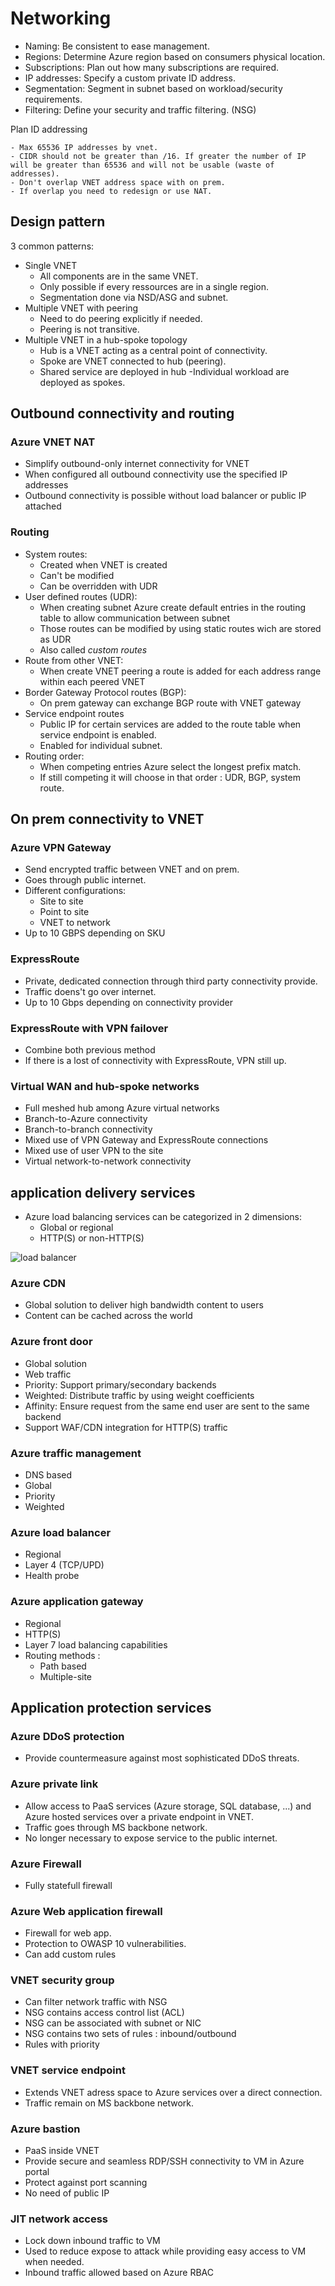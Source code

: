 # Networking

- Naming: Be consistent to ease management.
- Regions: Determine Azure region based on consumers physical location.
- Subscriptions: Plan out how many subscriptions are required.
- IP addresses: Specify a custom private ID address.
- Segmentation: Segment in subnet based on workload/security requirements.
- Filtering: Define your security and traffic filtering. (NSG)

Plan ID addressing

    - Max 65536 IP addresses by vnet.
    - CIDR should not be greater than /16. If greater the number of IP will be greater than 65536 and will not be usable (waste of addresses).
    - Don't overlap VNET address space with on prem.
    - If overlap you need to redesign or use NAT.


## Design pattern

3 common patterns: 

- Single VNET
    - All components are in the same VNET.
    - Only possible if every ressources are in a single region.
    - Segmentation done via NSD/ASG and subnet.
- Multiple VNET with peering
    - Need to do peering explicitly if needed.
    - Peering is not transitive.
- Multiple VNET in a hub-spoke topology
    - Hub is a VNET acting as a central point of connectivity. 
    - Spoke are VNET connected to hub (peering).
    - Shared service are deployed in hub
    -Individual workload are deployed as spokes.

## Outbound connectivity and routing

### Azure VNET NAT

- Simplify outbound-only internet connectivity for VNET
- When configured all outbound connectivity use the specified IP addresses
- Outbound connectivity is possible without load balancer or public IP attached

### Routing

- System routes: 
    - Created when VNET is created
    - Can't be modified
    - Can be overridden with UDR
- User defined routes (UDR): 
    - When creating subnet Azure create default entries in the routing table to allow communication between subnet
    - Those routes can be modified by using static routes wich are stored as UDR
    - Also called *custom routes*
- Route from other VNET: 
    - When create VNET peering a route is added for each address range within each peered VNET
- Border Gateway Protocol routes (BGP): 
    - On prem gateway can exchange BGP route with VNET gateway
- Service endpoint routes
    - Public IP for certain services are added to the route table when service endpoint is enabled.
    - Enabled for individual subnet.
- Routing order:
    - When competing entries Azure select the longest prefix match.
    - If still competing it will choose in that order : UDR, BGP, system route.

## On prem connectivity to VNET

### Azure VPN Gateway 

- Send encrypted traffic between VNET and on prem.
- Goes through public internet.
- Different configurations:
    - Site to site
    - Point to site
    - VNET to network
- Up to 10 GBPS depending on SKU

### ExpressRoute

- Private, dedicated connection through third party connectivity provide.
- Traffic doens't go over internet.
- Up to 10 Gbps depending on connectivity provider

### ExpressRoute with VPN failover

- Combine both previous method
- If there is a lost of connectivity with ExpressRoute, VPN still up.

### Virtual WAN and hub-spoke networks

- Full meshed hub among Azure virtual networks
- Branch-to-Azure connectivity
- Branch-to-branch connectivity
- Mixed use of VPN Gateway and ExpressRoute connections
- Mixed use of user VPN to the site
- Virtual network-to-network connectivity


## application delivery services

- Azure load balancing services can be categorized in 2 dimensions:
    - Global or regional
    - HTTP(S) or non-HTTP(S)

![load balancer](img/load-balancer-decision-tree.png)

### Azure CDN

- Global solution to deliver high bandwidth content to users
- Content can be cached across the world

### Azure front door

- Global solution
- Web traffic
- Priority: Support primary/secondary backends
- Weighted: Distribute traffic by using weight coefficients
- Affinity: Ensure request from the same end user are sent to the same backend
- Support WAF/CDN integration for HTTP(S) traffic

### Azure traffic management

- DNS based
- Global
- Priority
- Weighted

### Azure load balancer

- Regional
- Layer 4 (TCP/UPD)
- Health probe

### Azure application gateway

- Regional
- HTTP(S)
- Layer 7 load balancing capabilities
- Routing methods :
    - Path based
    - Multiple-site

## Application protection services

### Azure DDoS protection

- Provide countermeasure against most sophisticated DDoS threats.

### Azure private link

- Allow access to PaaS services (Azure storage, SQL database, ...) and Azure hosted services over a private endpoint in VNET.
- Traffic goes through MS backbone network.
- No longer necessary to expose service to the public internet.

### Azure Firewall

- Fully statefull firewall

### Azure Web application firewall

- Firewall for web app.
- Protection to OWASP 10 vulnerabilities.
- Can add custom rules

### VNET security group

- Can filter network traffic with NSG
- NSG contains access control list (ACL)
- NSG can be associated with subnet or NIC
- NSG contains two sets of rules : inbound/outbound
- Rules with priority

### VNET service endpoint

- Extends VNET adress space to Azure services over a direct connection.
- Traffic remain on MS backbone network.

### Azure bastion

- PaaS inside VNET
- Provide secure and seamless RDP/SSH connectivity to VM in Azure portal
- Protect against port scanning
- No need of public IP

### JIT network access

- Lock down inbound traffic to VM
- Used to reduce expose to attack while providing easy access to VM when needed.
- Inbound traffic allowed based on Azure RBAC